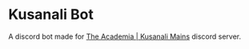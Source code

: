 # Kusanali Bot

A discord bot made for [The Academia | Kusanali Mains](https://discord.gg/kusanali) discord server.
